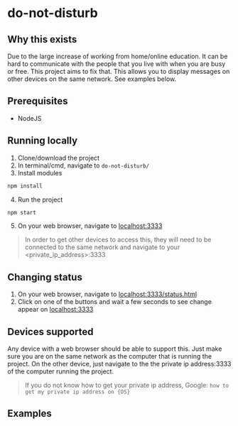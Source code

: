 # do-not-disturb

## Why this exists
Due to the large increase of working from home/online education. It can be hard to communicate with the people that you live with when you are busy or free. This project aims to fix that. This allows you to display messages on other devices on the same network. See examples below.

## Prerequisites
- NodeJS

## Running locally
1) Clone/download the project
2) In terminal/cmd, navigate to `do-not-disturb/`
3) Install modules
```bash
npm install
```
4) Run the project
```bash
npm start
```
5) On your web browser, navigate to [localhost:3333](localhost:3333)
>In order to get other devices to access this, they will need to be connected to the same network and navigate to your <private_ip_address>:3333

## Changing status
1) On your web browser, navigate to [localhost:3333/status.html](localhost:3333/status.html)
2) Click on one of the buttons and wait a few seconds to see change appear on [localhost:3333](localhost:3333)

## Devices supported
Any device with a web browser should be able to support this. Just make sure you are on the same network as the computer that is running the project. On the other device, just navigate to the the private ip address:3333 of the computer running the project.
>If you do not know how to get your private ip address, Google: `how to get my private ip address on {OS}`

## Examples

